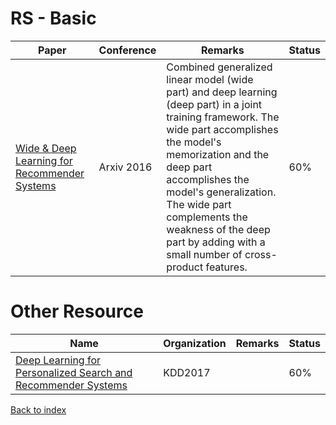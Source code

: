 # RS - Basic
|Paper|Conference|Remarks|Status
|--|--|--|--|
|[Wide & Deep Learning for Recommender Systems](https://arxiv.org/pdf/1606.07792.pdf)|Arxiv 2016|Combined generalized linear model (wide part) and deep learning (deep part) in a joint training framework. The wide part accomplishes the model's memorization and the deep part accomplishes the model's generalization. The wide part complements the weakness of the deep part by adding with a small number of cross-product features.|60%|


# Other Resource
|Name|Organization|Remarks|Status
|--|--|--|--|
[Deep Learning for Personalized Search and Recommender Systems](https://www.youtube.com/watch?v=0DYQzZp68ok&t=5066s)|KDD2017||60%|


[Back to index](../README.md)
<!--stackedit_data:
eyJoaXN0b3J5IjpbLTEzNzE3OTU4MzIsMjIwNjI2MDIxLC03MD
M3MjQ5MjddfQ==
-->